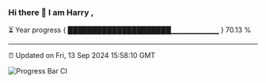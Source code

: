### Hi there 👋 I am Harry , 

⏳ Year progress { █████████████████████▁▁▁▁▁▁▁▁▁ } 70.13 %

---

⏰ Updated on Fri, 13 Sep 2024 15:58:10 GMT

![Progress Bar CI](https://github.com/duykhang68/duykhang68/workflows/Progress%20Bar%20CI/badge.svg)
